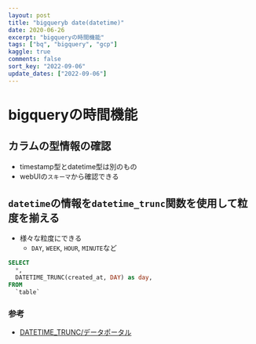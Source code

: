 ```yaml
---
layout: post
title: "bigqueryb date(datetime)"
date: 2020-06-26
excerpt: "bigqueryの時間機能"
tags: ["bq", "bigquery", "gcp"]
kaggle: true
comments: false
sort_key: "2022-09-06"
update_dates: ["2022-09-06"]
---
```


# bigqueryの時間機能

## カラムの型情報の確認
 - timestamp型とdatetime型は別のもの
 - webUIの`スキーマ`から確認できる

## `datetime`の情報を`datetime_trunc`関数を使用して粒度を揃える
 - 様々な粒度にできる
   - `DAY`, `WEEK`, `HOUR`, `MINUTE`など

```sql
SELECT
  *,
  DATETIME_TRUNC(created_at, DAY) as day,
FROM 
  `table`
```

### 参考
 - [DATETIME_TRUNC/データポータル](https://support.google.com/datastudio/answer/9729685?hl=ja)

